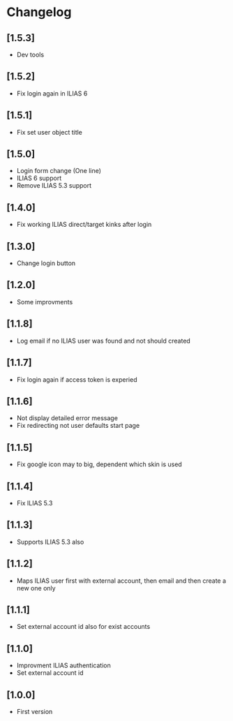 # Changelog

## [1.5.3]
- Dev tools

## [1.5.2]
- Fix login again in ILIAS 6

## [1.5.1]
- Fix set user object title

## [1.5.0]
- Login form change (One line)
- ILIAS 6 support
- Remove ILIAS 5.3 support

## [1.4.0]
- Fix working ILIAS direct/target kinks after login

## [1.3.0]
- Change login button

## [1.2.0]
- Some improvments

## [1.1.8]
- Log email if no ILIAS user was found and not should created

## [1.1.7]
- Fix login again if access token is experied

## [1.1.6]
- Not display detailed error message
- Fix redirecting not user defaults start page

## [1.1.5]
- Fix google icon may to big, dependent which skin is used

## [1.1.4]
- Fix ILIAS 5.3

## [1.1.3]
- Supports ILIAS 5.3 also

## [1.1.2]
- Maps ILIAS user first with external account, then email and then create a new one only

## [1.1.1]
- Set external account id also for exist accounts

## [1.1.0]
- Improvment ILIAS authentication
- Set external account id

## [1.0.0]
- First version
